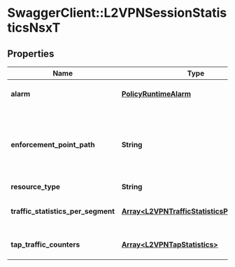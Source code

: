 # SwaggerClient::L2VPNSessionStatisticsNsxT

## Properties
Name | Type | Description | Notes
------------ | ------------- | ------------- | -------------
**alarm** | [**PolicyRuntimeAlarm**](PolicyRuntimeAlarm.md) | Alarm information details. | [optional] 
**enforcement_point_path** | **String** | Policy Path referencing the enforcement point wehere the info is fetched.  | [optional] 
**resource_type** | **String** |  | 
**traffic_statistics_per_segment** | [**Array&lt;L2VPNTrafficStatisticsPerSegment&gt;**](L2VPNTrafficStatisticsPerSegment.md) | Traffic statistics per segment. | [optional] 
**tap_traffic_counters** | [**Array&lt;L2VPNTapStatistics&gt;**](L2VPNTapStatistics.md) | Tunnel port traffic counters. | [optional] 


